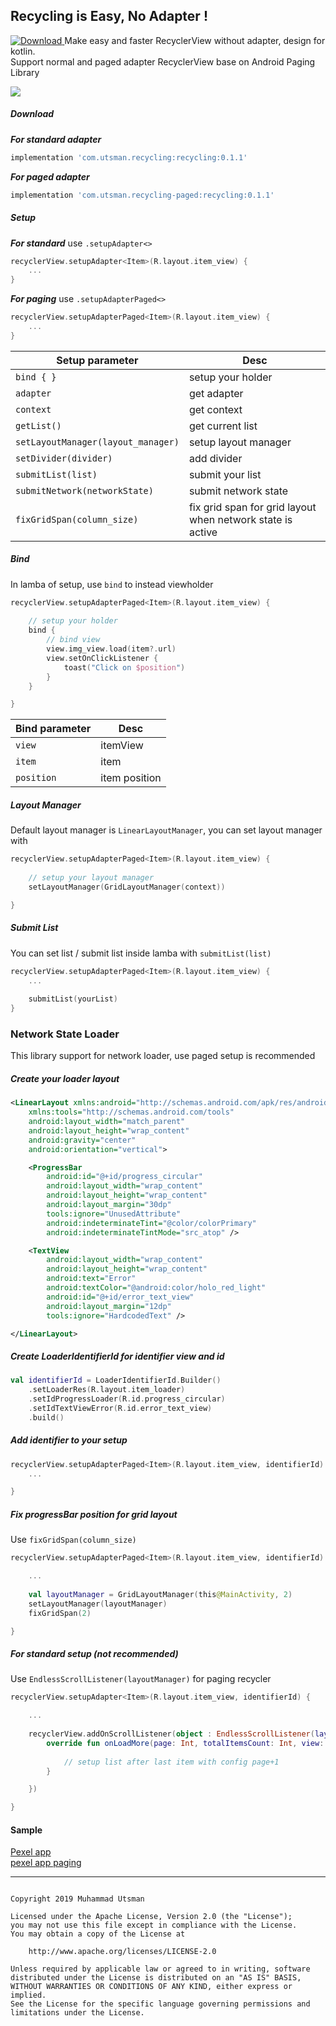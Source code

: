 ## Recycling is Easy, No Adapter !
[ ![Download](https://api.bintray.com/packages/kucingapes/utsman/com.utsman.recycling-paged/images/download.svg) ](https://bintray.com/kucingapes/utsman/com.utsman.recycling-paged/_latestVersion)
Make easy and faster RecyclerView without adapter, design for kotlin. <br>
Support normal and paged adapter RecyclerView base on Android Paging Library

![](https://i.ibb.co/NYt3vYx/carbon-6.png)


##### Download
***For standard adapter***
```gradle
implementation 'com.utsman.recycling:recycling:0.1.1'
```

***For paged adapter***
```gradle
implementation 'com.utsman.recycling-paged:recycling:0.1.1'
```

##### Setup

***For standard*** use ```.setupAdapter<>```
```kotlin
recyclerView.setupAdapter<Item>(R.layout.item_view) {
    ...
}
```

***For paging*** use ```.setupAdapterPaged<>```
```kotlin
recyclerView.setupAdapterPaged<Item>(R.layout.item_view) {
    ...
}
```

| Setup parameter  | Desc |
|---|---|
| ```bind { }``` | setup your holder |
| ```adapter```  | get adapter |
| ```context``` | get context |
| ```getList()``` | get current list |
| ```setLayoutManager(layout_manager)``` | setup layout manager |
| ```setDivider(divider)``` | add divider |
| ```submitList(list)``` | submit your list |
| ```submitNetwork(networkState)``` | submit network state |
| ```fixGridSpan(column_size)``` | fix grid span for grid layout when network state is active |

##### Bind
In lamba of setup, use ```bind``` to instead viewholder 

```kotlin
recyclerView.setupAdapterPaged<Item>(R.layout.item_view) {
    
    // setup your holder
    bind {
        // bind view
        view.img_view.load(item?.url)
        view.setOnClickListener {
            toast("Click on $position")
        }
    }

}
```

| Bind parameter  | Desc |
|---|---|
| ```view```  | itemView |
| ```item``` | item |
| ```position``` | item position |


##### Layout Manager
Default layout manager is ```LinearLayoutManager```, you can set layout manager with
```kotlin
recyclerView.setupAdapterPaged<Item>(R.layout.item_view) {
    
    // setup your layout manager
    setLayoutManager(GridLayoutManager(context))

}
```

##### Submit List
You can set list / submit list inside lamba with ```submitList(list)```
```kotlin
recyclerView.setupAdapterPaged<Item>(R.layout.item_view) {
    ...
    
    submitList(yourList)
}
```

### Network State Loader
This library support for network loader, use paged setup is recommended
##### Create your loader layout
```xml
<LinearLayout xmlns:android="http://schemas.android.com/apk/res/android"
    xmlns:tools="http://schemas.android.com/tools"
    android:layout_width="match_parent"
    android:layout_height="wrap_content"
    android:gravity="center"
    android:orientation="vertical">

    <ProgressBar
        android:id="@+id/progress_circular"
        android:layout_width="wrap_content"
        android:layout_height="wrap_content"
        android:layout_margin="30dp"
        tools:ignore="UnusedAttribute"
        android:indeterminateTint="@color/colorPrimary"
        android:indeterminateTintMode="src_atop" />

    <TextView
        android:layout_width="wrap_content"
        android:layout_height="wrap_content"
        android:text="Error"
        android:textColor="@android:color/holo_red_light"
        android:id="@+id/error_text_view"
        android:layout_margin="12dp"
        tools:ignore="HardcodedText" />

</LinearLayout>
```

##### Create LoaderIdentifierId for identifier view and id
```kotlin
val identifierId = LoaderIdentifierId.Builder()
    .setLoaderRes(R.layout.item_loader)
    .setIdProgressLoader(R.id.progress_circular)
    .setIdTextViewError(R.id.error_text_view)
    .build()
```

##### Add identifier to your setup
```kotlin
recyclerView.setupAdapterPaged<Item>(R.layout.item_view, identifierId) {
    ...

}
```
##### Fix progressBar position for grid layout
Use ```fixGridSpan(column_size)```
```kotlin
recyclerView.setupAdapterPaged<Item>(R.layout.item_view, identifierId) {

    ...
    
    val layoutManager = GridLayoutManager(this@MainActivity, 2)
    setLayoutManager(layoutManager)
    fixGridSpan(2)

}
```
##### For standard setup (not recommended)
Use ```EndlessScrollListener(layoutManager)``` for paging recycler
```kotlin
recyclerView.setupAdapter<Item>(R.layout.item_view, identifierId) {

    ...
   
    recyclerView.addOnScrollListener(object : EndlessScrollListener(layoutManager) {
        override fun onLoadMore(page: Int, totalItemsCount: Int, view: RecyclerView) {
            
            // setup list after last item with config page+1
        }

    })

}
```

#### Sample
[Pexel app](https://github.com/utsmannn/Recycling/tree/master/app/src/main/java/com/utsman/recycling/sample) <br>
[pexel app paging](https://github.com/utsmannn/Recycling/tree/master/apppaged/src/main/java/com/utsman/recycling/samplepaged)


---
```

Copyright 2019 Muhammad Utsman

Licensed under the Apache License, Version 2.0 (the "License");
you may not use this file except in compliance with the License.
You may obtain a copy of the License at

    http://www.apache.org/licenses/LICENSE-2.0

Unless required by applicable law or agreed to in writing, software
distributed under the License is distributed on an "AS IS" BASIS,
WITHOUT WARRANTIES OR CONDITIONS OF ANY KIND, either express or implied.
See the License for the specific language governing permissions and
limitations under the License.
```